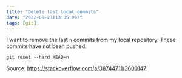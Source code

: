 ```yaml
---
title: "Delete last local commits"
date: "2022-08-23T13:35:09Z"
tags: [git]
---
```

I want to remove the last `n` commits from my local repository.
These commits have not been pushed.

```
git reset --hard HEAD~n
```

Source: https://stackoverflow.com/a/38744711/3600147

